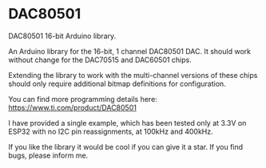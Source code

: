 # DAC80501

DAC80501 16-bit Arduino library.

An Arduino library for the 16-bit, 1 channel DAC80501 DAC. It should work without change for the DAC70515 and DAC60501 chips.

Extending the library to work with the multi-channel versions of these chips should only require additional bitmap definitions for configuration.

You can find more programming details here: https://www.ti.com/product/DAC80501

I have provided a single example, which has been tested only at 3.3V on ESP32 with no I2C pin reassignments, at 100kHz and 400kHz.

If you like the library it would be cool if you can give it a star. If you find bugs, please inform me. 
